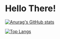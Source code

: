 # Hello There!

[![Anurag's GitHub stats](https://github-readme-stats.vercel.app/api?username=WilliamRobertoFerreira&show_icons=true&theme=ocean_dark&border_radius=50&bg_color=30,e96443,904e95&title_color=fff&text_color=fff)](https://github.com/anuraghazra/github-readme-stats)

[![Top Langs](https://github-readme-stats.vercel.app/api/top-langs/?username=WilliamRobertoFerreira&theme=ocean_dark&border_radius=50&bg_color=30,e96443,904e95&title_color=fff&text_color=fff)](https://github.com/anuraghazra/github-readme-stats)

